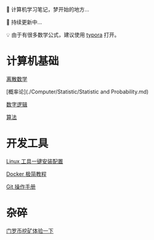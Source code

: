 :ghost: 计算机学习笔记，梦开始的地方...

:rocket: 持续更新中... 

:bulb: 由于有很多数学公式，建议使用 [typora](https://www.typora.io/) 打开。

# 计算机基础

[离散数学](./Computer/DiscreteMath/DescreteMath.md)

[概率论](./Computer/Statistic/Statistic and Probability.md)

[数字逻辑](./Compyter/DigitalLogic/DigtalLogic.md)

[算法](./Computer/Algorithm/Algorithm.md)



# 开发工具

[Linux 工具一键安装配置](./Linux/LinuxTooltips.md)

[Docker 极简教程](./Docker/docker.md)

[Git 操作手册](./Git/Git.md)



# 杂碎

[门罗币挖矿体验一下](./Menero/Monero.md)